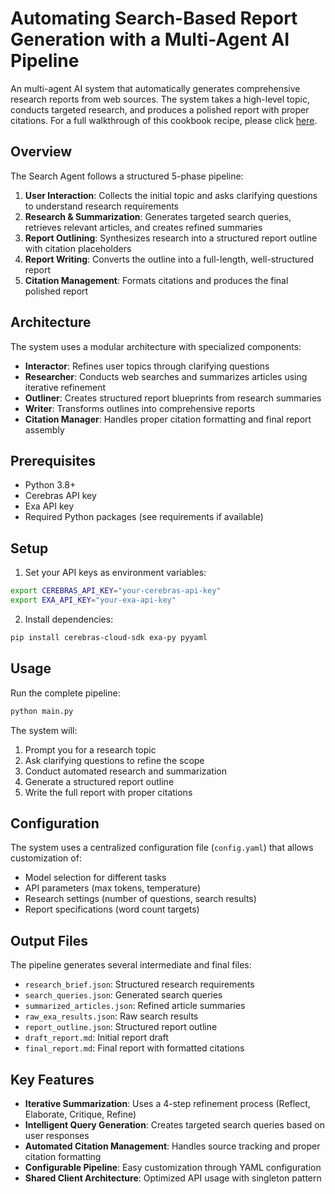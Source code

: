 # Automating Search-Based Report Generation with a Multi-Agent AI Pipeline

An multi-agent AI system that automatically generates comprehensive research reports from web sources. The system takes a high-level topic, conducts targeted research, and produces a polished report with proper citations. For a full walkthrough of this cookbook recipe, please click [here](https://inference-docs.cerebras.ai/cookbook/agents/search-agent).

## Overview

The Search Agent follows a structured 5-phase pipeline:

1. **User Interaction**: Collects the initial topic and asks clarifying questions to understand research requirements
2. **Research & Summarization**: Generates targeted search queries, retrieves relevant articles, and creates refined summaries
3. **Report Outlining**: Synthesizes research into a structured report outline with citation placeholders
4. **Report Writing**: Converts the outline into a full-length, well-structured report
5. **Citation Management**: Formats citations and produces the final polished report

## Architecture

The system uses a modular architecture with specialized components:

- **Interactor**: Refines user topics through clarifying questions
- **Researcher**: Conducts web searches and summarizes articles using iterative refinement
- **Outliner**: Creates structured report blueprints from research summaries
- **Writer**: Transforms outlines into comprehensive reports
- **Citation Manager**: Handles proper citation formatting and final report assembly

## Prerequisites

- Python 3.8+
- Cerebras API key
- Exa API key
- Required Python packages (see requirements if available)

## Setup

1. Set your API keys as environment variables:
```bash
export CEREBRAS_API_KEY="your-cerebras-api-key"
export EXA_API_KEY="your-exa-api-key"
```

2. Install dependencies:
```bash
pip install cerebras-cloud-sdk exa-py pyyaml
```

## Usage

Run the complete pipeline:
```bash
python main.py
```

The system will:
1. Prompt you for a research topic
2. Ask clarifying questions to refine the scope
3. Conduct automated research and summarization
4. Generate a structured report outline
5. Write the full report with proper citations

## Configuration

The system uses a centralized configuration file (`config.yaml`) that allows customization of:
- Model selection for different tasks
- API parameters (max tokens, temperature)
- Research settings (number of questions, search results)
- Report specifications (word count targets)

## Output Files

The pipeline generates several intermediate and final files:
- `research_brief.json`: Structured research requirements
- `search_queries.json`: Generated search queries
- `summarized_articles.json`: Refined article summaries
- `raw_exa_results.json`: Raw search results
- `report_outline.json`: Structured report outline
- `draft_report.md`: Initial report draft
- `final_report.md`: Final report with formatted citations

## Key Features

- **Iterative Summarization**: Uses a 4-step refinement process (Reflect, Elaborate, Critique, Refine)
- **Intelligent Query Generation**: Creates targeted search queries based on user responses
- **Automated Citation Management**: Handles source tracking and proper citation formatting
- **Configurable Pipeline**: Easy customization through YAML configuration
- **Shared Client Architecture**: Optimized API usage with singleton pattern

